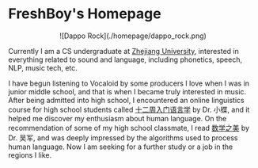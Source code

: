 # FreshBoy's Homepage

<center>
![Dappo Rock](./homepage/dappo_rock.png)
</center>

Currently I am a CS undergraduate at [Zhejiang University](https://www.zju.edu.cn/english/), interested in everything related to sound and language, including phonetics, speech, NLP, music tech, etc.

I have begun listening to Vocaloid by some producers I love when I was in junior middle school, and that is when I became truly interested in music. After being admitted into high school, I encountered an online linguistics course for high school students called [十二周入门语言学](https://www.bilibili.com/video/BV1ds411f7Yk/) by Dr. 小蝶, and it helped me discover my enthusiasm about human language. On the recommendation of some of my high school classmate, I read [数学之美](https://book.douban.com/subject/35033507/) by Dr. 吴军, and was deeply impressed by the algorithms used to process human language. Now I am seeking for a further study or a job in the regions I like.
